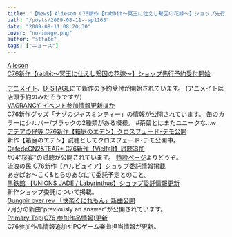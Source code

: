 ```yaml
---
title: "【News】Alieson C76新作【rabbit～冥王に仕えし繋囚の花嫁～】ショップ先行予約受付開始"
path: "/posts/2009-08-11--wp1163"
date: "2009-08-11 08:20:30"
cover: "no-image.png"
author: "stfate"
tags: ["ニュース"]
---
```


<style type="text/css">
<!--
p {white-space: pre-wrap};
-->
</style>

<a  href="http://www.alieson.net/html/" target="_blank">Alieson C76新作【rabbit～冥王に仕えし繋囚の花嫁～】ショップ先行予約受付開始</a>
<div ><a href="http://www.animate.co.jp/newrelease/cd/cd20090815/" target="_blank">アニメイト</a>、<a href="http://d-stage.com/shop/detail.php?seq=10136&kw=Alieson&focus=1&Joycartdstage=2b12e51965f3db884547081b836d73d7" target="_blank">D-STAGE</a>にて新作の予約受付が開始されています。
(アニメイトは店頭予約のみだそうですが)</div>
<a  href="http://www.vagrancy.jp/" target="_blank">VAGRANCY イベント参加情報更新ほか</a>
<div >C76新作グッズ「ナゾのジャスミンティー」の情報が公開されています。
缶のカラーにシルバー/ブラックの2種類がある模様。
#茶葉とはまたユニークな…w</div>
<a  href="http://atea.main.jp/eden/index.html" target="_blank">アテアの仔等 C76新作【箱庭のエデン】クロスフェード･デモ公開</a>
<div >新作【箱庭のエデン】試聴としてクロスフェード･デモ公開中。</div>
<a  href="http://homepage2.nifty.com/cn2/" target="_blank">CafedeCN2&TEAR* C76新作【Vielfalt】試聴追加</a>
<div >#04"桜宴"の試聴が公開されています。
<a href="http://mure.sakura.ne.jp/v/" target="_blank">特設ページ</a>よりどうぞ。</div>
<a  href="http://www5.ocn.ne.jp/~rulotami/harpy/index.html" target="_blank">流浪の民 C76新作【ハルピュイア】ショップ委託情報掲載</a>
<div >あきばお～こく&とらのあなにて委託予定とのこと。</div>
<a  href="http://kurogane-u.s341.xrea.com/" target="_blank">黒鉄館 【UNIONS JADE / Labyrinthus】ショップ委託情報更新</a>
<div >新作ショップ委託について掲載。</div>
<a  href="http://www.gungni.com/" target="_blank">Gungnir over rev 「快楽ぐにれもん」新曲公開</a>
<div >7月分の新曲”previously an answer”が公開されています。</div>
<a  href="http://primary-yuiko.com/" target="_blank">Primary Top(C76,参加作品情報)更新</a>
<div >C76参加作品情報追加やPCゲーム楽曲担当情報が更新。</div>
